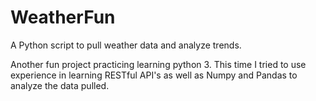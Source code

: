# WeatherFun
A Python script to pull weather data and analyze trends.

Another fun project practicing learning python 3. This time I tried to use experience in learning RESTful API's as well as Numpy and Pandas to analyze the data pulled.
